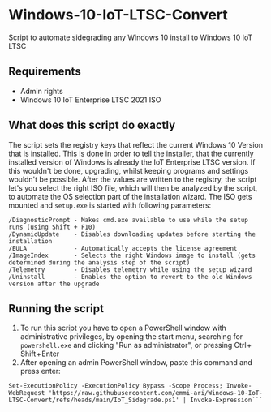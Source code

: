 # Windows-10-IoT-LTSC-Convert
Script to automate sidegrading any Windows 10 install to Windows 10 IoT LTSC

## Requirements
- Admin rights
- Windows 10 IoT Enterprise LTSC 2021 ISO

## What does this script do exactly
The script sets the registry keys that reflect the current Windows 10 Version that is installed. This is done in order to tell the installer, that the currently installed version of Windows is already the IoT Enterprise LTSC version. If this wouldn't be done, upgrading, whilst keeping programs and settings wouldn't be possible.
After the values are written to the registry, the script let's you select the right ISO file, which will then be analyzed by the script, to automate the OS selection part of the installation wizard.
The ISO gets mounted and `setup.exe` is started with following parameters:
```
/DiagnosticPrompt - Makes cmd.exe available to use while the setup runs (using Shift + F10)
/DynamicUpdate    - Disables downloading updates before starting the installation
/EULA             - Automatically accepts the license agreement
/ImageIndex       - Selects the right Windows image to install (gets determined during the analysis step of the script)
/Telemetry        - Disables telemetry while using the setup wizard
/Uninstall        - Enables the option to revert to the old Windows version after the upgrade
```

## Running the script
1. To run this script you have to open a PowerShell window with administrative privileges, by opening the start menu, searching for `powershell.exe` and clicking "Run as administrator", or pressing Ctrl + Shift + Enter
2. After opening an admin PowerShell window, paste this command and press enter:
```pwsh
Set-ExecutionPolicy -ExecutionPolicy Bypass -Scope Process; Invoke-WebRequest 'https://raw.githubusercontent.com/emmi-ari/Windows-10-IoT-LTSC-Convert/refs/heads/main/IoT_Sidegrade.ps1' | Invoke-Expression```
